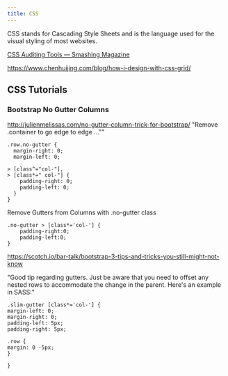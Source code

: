 ```yaml
---
title: CSS
---
```


CSS stands for Cascading Style Sheets and is the language used for the visual styling of most websites.

[CSS Auditing Tools — Smashing Magazine](https://www.smashingmagazine.com/2021/03/css-auditing-tools/)

https://www.chenhuijing.com/blog/how-i-design-with-css-grid/

## CSS Tutorials

### Bootstrap No Gutter Columns

http://julienmelissas.com/no-gutter-column-trick-for-bootstrap/ "Remove .container to go edge to edge ...""

```
.row.no-gutter {
  margin-right: 0;
  margin-left: 0;

> [class^="col-"],
> [class*=" col-"] {
    padding-right: 0;
    padding-left: 0;
  }
}
```

Remove Gutters from Columns with .no-gutter class

```
.no-gutter > [class*='col-'] {
    padding-right:0;
    padding-left:0;
}
```

https://scotch.io/bar-talk/bootstrap-3-tips-and-tricks-you-still-might-not-know

"Good tip regarding gutters. Just be aware that you need to offset any nested rows to accommodate the change in the parent. Here's an example in SASS:"

```
.slim-gutter [class*='col-'] {
margin-left: 0;
margin-right: 0;
padding-left: 5px;
padding-right: 5px;

.row {
margin: 0 -5px;
}

}
```
